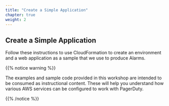 ```yaml
---
title: "Create a Simple Application"
chapter: true
weight: 2
---
```


## Create a Simple Application

Follow these instructions to use CloudFormation to create an environment and a web application as a sample that we use to produce Alarms.

{{% notice warning %}}
<p style='text-align: left;'>
The examples and sample code provided in this workshop are intended to be consumed as instructional content. These will help you understand how various AWS services can be configured to work with PagerDuty.
</p>
{{% /notice %}}
